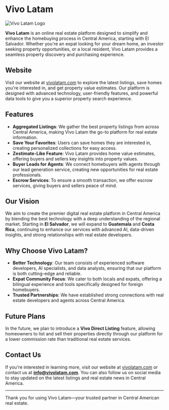 # Vivo Latam

![Vivo Latam Logo](https://www.vivolatam.com/_next/static/media/logo-text-light.dfb533c9.svg)

**Vivo Latam** is an online real estate platform designed to simplify and enhance the homebuying process in Central America, starting with El Salvador. Whether you're an expat looking for your dream home, an investor seeking property opportunities, or a local resident, Vivo Latam provides a seamless property discovery and purchasing experience.

## Website

Visit our website at [vivolatam.com](https://vivolatam.com) to explore the latest listings, save homes you're interested in, and get property value estimates. Our platform is designed with advanced technology, user-friendly features, and powerful data tools to give you a superior property search experience.

## Features

- **Aggregated Listings**: We gather the best property listings from across Central America, making Vivo Latam the go-to platform for real estate information.
- **Save Your Favorites**: Users can save homes they are interested in, creating personalized collections for easy access.
- **Zestimate-Like Feature**: Vivo Latam provides home value estimates, offering buyers and sellers key insights into property values.
- **Buyer Leads for Agents**: We connect homebuyers with agents through our lead generation service, creating new opportunities for real estate professionals.
- **Escrow Services**: To ensure a smooth transaction, we offer escrow services, giving buyers and sellers peace of mind.

## Our Vision

We aim to create the premier digital real estate platform in Central America by blending the best technology with a deep understanding of the regional market. Starting in **El Salvador**, we will expand to **Guatemala** and **Costa Rica**, continuing to enhance our services with advanced AI, data-driven insights, and strong relationships with real estate developers.

## Why Choose Vivo Latam?

- **Better Technology**: Our team consists of experienced software developers, AI specialists, and data analysts, ensuring that our platform is both cutting-edge and reliable.
- **Expat Community Focus**: We cater to both locals and expats, offering a bilingual experience and tools specifically designed for foreign homebuyers.
- **Trusted Partnerships**: We have established strong connections with real estate developers and agents across Central America.
  
## Future Plans

In the future, we plan to introduce a **Vivo Direct Listing** feature, allowing homeowners to list and sell their properties directly through our platform for a lower commission rate than traditional real estate services. 

## Contact Us

If you're interested in learning more, visit our website at [vivolatam.com](https://vivolatam.com) or contact us at **info@vivolatam.com**. You can also follow us on social media to stay updated on the latest listings and real estate news in Central America.

---

Thank you for using Vivo Latam—your trusted partner in Central American real estate.
